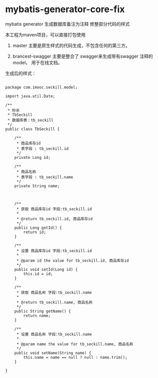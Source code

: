 ﻿# mybatis-generator-core-fix
mybatis generator 生成数据库备注为注释 修整部分代码的样式

本工程为maven项目，可以直接打包使用

1. master 主要是原生样式的代码生成，不包含任何的第三方。

2. brancest-swagger 主要是整合了 swagger来生成带有swagger 注释的model， 用于在线文档。

生成后的样式：
```

package com.imooc.seckill.model;

import java.util.Date;

/**
 * 秒杀
 * TbSeckill
 * 数据库表：tb_seckill
 */
public class TbSeckill {

    /**
     * 商品库存id
     * 表字段 : tb_seckill.id
     */
    private Long id;

    /**
     * 商品名称
     * 表字段 : tb_seckill.name
     */
    private String name;



    /**
     * 获取 商品库存id 字段:tb_seckill.id
     *
     * @return tb_seckill.id, 商品库存id
     */
    public Long getId() {
        return id;
    }

    /**
     * 设置 商品库存id 字段:tb_seckill.id
     *
     * @param id the value for tb_seckill.id, 商品库存id
     */
    public void setId(Long id) {
        this.id = id;
    }

    /**
     * 获取 商品名称 字段:tb_seckill.name
     *
     * @return tb_seckill.name, 商品名称
     */
    public String getName() {
        return name;
    }

    /**
     * 设置 商品名称 字段:tb_seckill.name
     *
     * @param name the value for tb_seckill.name, 商品名称
     */
    public void setName(String name) {
        this.name = name == null ? null : name.trim();
    }

}
```
